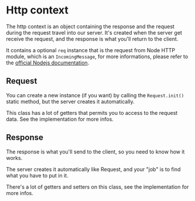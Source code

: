 # Http context

The http context is an object containing the response and the request during the request travel into our server. It's created when the server get receive the request, and the response is what you'll return to the client.

It contains a optional `req` instance that is the request from Node HTTP module, which is an ``IncomingMessage``, for more informations, please refer to the [official Nodejs documentation](https://nodejs.org/api/http.html#class-httpincomingmessage).

## Request

You can create a new instance (if you want) by calling the `Request.init()` static method, but the server creates it automatically.

This class has a lot of getters that permits you to access to the request data. See the implementation for more infos.

## Response

The response is what you'll send to the client, so you need to know how it works.

The server creates it automatically like Request, and your "job" is to find what you have to put in it.

There's a lot of getters and setters on this class, see the implementation for more infos.
